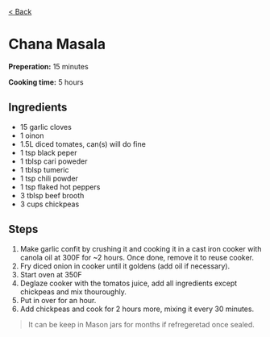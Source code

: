 [< Back](../README.md)


# Chana Masala

**Preperation:** 15 minutes

**Cooking time:** 5 hours

## Ingredients

- 15 garlic cloves
- 1 oinon
- 1.5L diced tomates, can(s) will do fine
- 1 tsp black peper
- 1 tblsp cari poweder
- 1 tblsp tumeric
- 1 tsp chili powder
- 1 tsp flaked hot peppers
- 3 tblsp beef brooth
- 3 cups chickpeas

## Steps

1. Make garlic confit by crushing it and cooking it in a cast iron cooker with canola oil at 300F for ~2 hours.  Once done, remove it to reuse cooker.
1. Fry diced onion in cooker until it goldens (add oil if necessary).
1. Start oven at 350F
1. Deglaze cooker with the tomatos juice, add all ingredients except chickpeas and mix thouroughly.
1. Put in over for an hour.
1. Add chickpeas and cook for 2 hours more, mixing it every 30 minutes.


> It can be keep in Mason jars for months if refregeretad once sealed.
